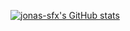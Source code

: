 [![jonas-sfx's GitHub stats](https://github-readme-stats.vercel.app/api?username=jonas-sfx&show_icons=true&theme=dark&disable_animations=true)](https://github.com/anuraghazra/github-readme-stats)
